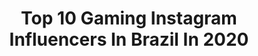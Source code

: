 ---
title: Top 10 Gaming Instagram Influencers In Brazil In 2020
description: >-
  Find top gaming Instagram influencers in Brazil in 2020. Most popular hashtags: #freefire #tbt #gamer #loud.
platform: Instagram
profiles:
  - username: "brunoplayhard"
    fullname: >-
      Bruno PH
    location: "Brazil"
    followers: 4284415
    engagement: 498
    commentsToLikes: 0.019251
    id: ck0w4ukvx0he50i19kr24levd
    verified: true
    hashtags: "#fordnorockinrio, #nimotvbrasil, #badoonaccxp, #ad"
  - username: "carolzinhasg.pb"
    fullname: >-
      CarolzinhaSG
    location: "Brazil"
    followers: 353018
    engagement: 1123
    commentsToLikes: 0.011366
    id: ck13afukpq7300i19p46h9elj
    verified: false
    hashtags: "#com, #tbt"
  - username: "nicolediretora"
    fullname: >-
      Nicole Muniz
    location: "Brazil"
    followers: 513926
    engagement: 670
    commentsToLikes: 0.007192
    id: ckapbcfamze7i0i785m33ilnv
    verified: false
    hashtags: ""
  - username: "tiburciocsgo"
    fullname: >-
      André 'tiburci0' Rossetto
    location: "Brazil"
    followers: 54923
    engagement: 511
    commentsToLikes: 0.011410
    id: ck5q3o1gzlnkf0i11b5ukwoqe
    verified: false
    hashtags: "#godetona2020, #godetona, #pas, #flashpointglobals"
  - username: "cafajesteh"
    fullname: >-
      Carlos Andrade
    location: "Brazil"
    followers: 123131
    engagement: 1272
    commentsToLikes: 0.200306
    id: ck9wfrb61q6eg0j78x7q5in5w
    verified: false
    hashtags: "#sorteios, #ff, #sorteiorolando, #loud"
  - username: "mtd.op"
    fullname: >-
      @_rafa.op
    location: "Brazil"
    followers: 2380
    engagement: 2573
    commentsToLikes: 0.144630
    id: ck9wfrmgcq82t0j78anw372n2
    verified: false
    hashtags: "#game, #guildasfreefire, #freefirevietna, #freefrenews"
  - username: "henrique_baldaia"
    fullname: >-
      HUD 5 DEDOS (PSG RICK)
    location: "Brazil"
    followers: 12503
    engagement: 915
    commentsToLikes: 0.171658
    id: ck8t6uprser7u0j78oz3lmi61
    verified: false
    hashtags: "#freefire, #freefirebrasil, #losgrandes, #godelite"
  - username: "sander_souzaa"
    fullname: >-
      SanderTv
    location: "Brazil"
    followers: 155470
    engagement: 358
    commentsToLikes: 0.038616
    id: ckapcior23yy70i78wgq1on95
    verified: false
    hashtags: "#freefiremexico, #freefiregames, #garenaaov, #freefirewtf"
  - username: "charles_ricardo__"
    fullname: >-
      Charles Ricardo 
    location: "Brazil"
    followers: 126590
    engagement: 277
    commentsToLikes: 0.082651
    id: ck138oeech7yz0i198t5zrg0e
    verified: false
    hashtags: "#leonkennedy, #rgblights, #ryzen7, #pcgamer"
  - username: "emmilybarreto"
    fullname: >-
      M-ly
    location: "Brazil"
    followers: 27694
    engagement: 714
    commentsToLikes: 0.029027
    id: ck8synok6ldj50j785yfqkg62
    verified: false
    hashtags: "#pravoc, #contram, #karaokemmily, #vainog"
---